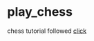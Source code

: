 # play_chess
chess tutorial followed [click](https://www.youtube.com/playlist?list=PLBwF487qi8MGU81nDGaeNE1EnNEPYWKY_)
